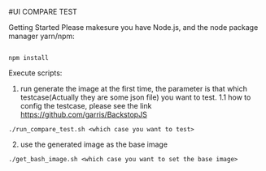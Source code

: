 #UI COMPARE TEST

Getting Started
Please makesure you have Node.js, and the node package manager yarn/npm:
```apple js

npm install

```

Execute scripts:

1. run generate the image at the first time, the parameter is that which testcase(Actually they are some json file) you want to test.
 1.1 how to config the testcase, please see the link 
 https://github.com/garris/BackstopJS

```apple js shell
./run_compare_test.sh <which case you want to test>
```
2. use the generated image as the base image

```apple js shell
./get_bash_image.sh <which case you want to set the base image>

```
